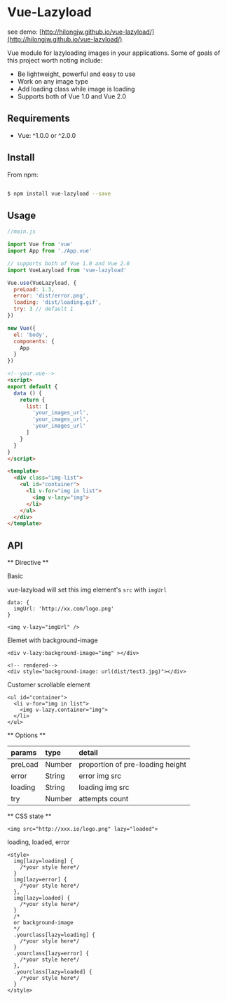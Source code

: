 Vue-Lazyload 
========

see demo: [http://hilongjw.github.io/vue-lazyload/](http://hilongjw.github.io/vue-lazyload/)

Vue module for lazyloading images in your applications. Some of goals of this project worth noting include:

* Be lightweight, powerful and easy to use
* Work on any image type
* Add loading class while image is loading
* Supports both of Vue 1.0 and Vue 2.0

## Requirements

- Vue: ^1.0.0 or ^2.0.0 

## Install

From npm:

``` sh

$ npm install vue-lazyload --save

```

## Usage

```javascript
//main.js

import Vue from 'vue'
import App from './App.vue'

// supports both of Vue 1.0 and Vue 2.0
import VueLazyload from 'vue-lazyload'

Vue.use(VueLazyload, {
  preLoad: 1.3,
  error: 'dist/error.png',
  loading: 'dist/loading.gif',
  try: 3 // default 1
})

new Vue({
  el: 'body',
  components: {
    App
  }
})
```

```html
<!--your.vue-->
<script>
export default {
  data () {
    return {
      list: [
        'your_images_url', 
        'your_images_url', 
        'your_images_url'
      ]
    }
  }
}
</script>

<template>
  <div class="img-list">
    <ul id="container">
      <li v-for="img in list">
        <img v-lazy="img">
      </li>
    </ul>
  </div>
</template>
```

## API

** Directive **

Basic

vue-lazyload will set this img element's `src` with `imgUrl`

```
data: {
  imgUrl: 'http://xx.com/logo.png'
}
```
```
<img v-lazy="imgUrl" />
```

Elemet with background-image 

```
<div v-lazy:background-image="img" ></div>

<!-- rendered-->
<div style="background-image: url(dist/test3.jpg)"></div>
```

Customer scrollable element

```
<ul id="container">
  <li v-for="img in list">
    <img v-lazy.container="img">
  </li> 
</ul>
```

** Options **

| params         | type         | detail      |
| :------------- |:-------------|:------------|
| preLoad        | Number       | proportion of pre-loading height|
| error          | String       | error img src |
| loading        | String       | loading img src |
| try            | Number       | attempts count|


** CSS state **

```
<img src="http://xxx.io/logo.png" lazy="loaded">
```

loading, loaded, error

```
<style>
  img[lazy=loading] {
    /*your style here*/
  }
  img[lazy=error] {
    /*your style here*/
  },
  img[lazy=loaded] {
    /*your style here*/
  }
  /*
  or background-image
  */
  .yourclass[lazy=loading] {
    /*your style here*/
  }
  .yourclass[lazy=error] {
    /*your style here*/
  },
  .yourclass[lazy=loaded] {
    /*your style here*/
  }
</style>
```

